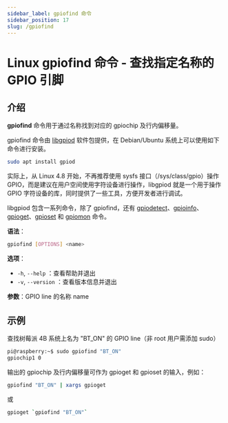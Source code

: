 ```yaml
---
sidebar_label: gpiofind 命令
sidebar_position: 17
slug: /gpiofind
---
```


# Linux gpiofind 命令 - 查找指定名称的 GPIO 引脚



## 介绍

**gpiofind** 命令用于通过名称找到对应的 gpiochip 及行内偏移量。

gpiofind 命令由 [libgpiod](https://git.kernel.org/pub/scm/libs/libgpiod/libgpiod.git/) 软件包提供，在 Debian/Ubuntu 系统上可以使用如下命令进行安装。

```bash
sudo apt install gpiod
```

实际上，从 Linux 4.8 开始，不再推荐使用 sysfs 接口（/sys/class/gpio）操作 GPIO，而是建议在用户空间使用字符设备进行操作，libgpiod 就是一个用于操作 GPIO 字符设备的库，同时提供了一些工具，方便开发者进行调试。

libgpiod 包含一系列命令，除了 gpiofind，还有 [gpiodetect](/linux-command/gpiodetect)、[gpioinfo](/linux-command/gpioinfo)、[gpioget](/linux-command/gpioget)、[gpioset](/linux-command/gpioset) 和 [gpiomon](/linux-command/gpiomon) 命令。

**语法**：

```bash
gpiofind [OPTIONS] <name>
```

**选项**：

- `-h`, `--help` ：查看帮助并退出
- `-v`, `--version` ：查看版本信息并退出

**参数**：GPIO line 的名称 name



## 示例

查找树莓派 4B 系统上名为 "BT_ON" 的 GPIO line（非 root 用户需添加 sudo）

```bash
pi@raspberry:~$ sudo gpiofind "BT_ON"
gpiochip1 0
```

输出的 gpiochip 及行内偏移量可作为 gpioget 和 gpioset 的输入，例如：

```bash
gpiofind "BT_ON" | xargs gpioget
```

或

```bash
gpioget `gpiofind "BT_ON"`
```


